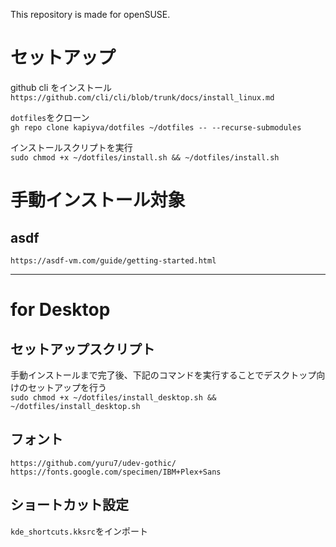 This repository is made for openSUSE.

# セットアップ

github cli をインストール  
`https://github.com/cli/cli/blob/trunk/docs/install_linux.md`

`dotfiles`をクローン  
`gh repo clone kapiyva/dotfiles ~/dotfiles -- --recurse-submodules`

インストールスクリプトを実行  
`sudo chmod +x ~/dotfiles/install.sh && ~/dotfiles/install.sh`

# 手動インストール対象

## asdf

`https://asdf-vm.com/guide/getting-started.html`

---

# for Desktop

## セットアップスクリプト

手動インストールまで完了後、下記のコマンドを実行することでデスクトップ向けのセットアップを行う  
`sudo chmod +x ~/dotfiles/install_desktop.sh && ~/dotfiles/install_desktop.sh`

## フォント

`https://github.com/yuru7/udev-gothic/`
`https://fonts.google.com/specimen/IBM+Plex+Sans`

## ショートカット設定

`kde_shortcuts.kksrc`をインポート
